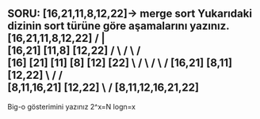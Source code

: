 

SORU:
[16,21,11,8,12,22]-> merge sort 
Yukarıdaki dizinin sort türüne göre aşamalarını yazınız.
                                                                            [16,21,11,8,12,22]
                                                                           /       |         \
                                                                       [16,21]   [11,8]    [12,22]
                                                                       /    \     /   \     /   \
                                                                     [16]  [21] [11]  [8]  [12] [22]
                                                                       \    /     \    /     \   /
                                                                       [16,21]    [8,11]    [12,22]
                                                                           \         /        /     
                                                                           [8,11,16,21]   [12,22]
                                                                                 \          /
                                                                            [8,11,12,16,21,22]  
--------------------------------------------------------------------------------------------------------------
Big-o gösterimini yazınız
2^x=N
logn=x
